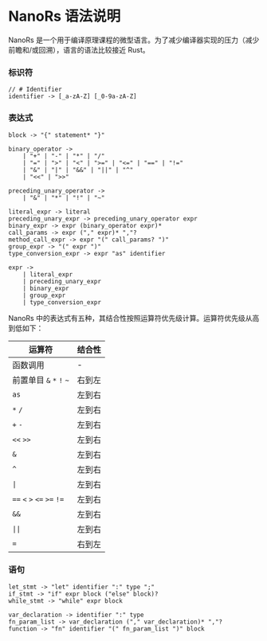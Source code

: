 # NanoRs 语法说明

NanoRs 是一个用于编译原理课程的微型语言。为了减少编译器实现的压力（减少前瞻和/或回溯），语言的语法比较接近 Rust。

### 标识符

```
// # Identifier
identifier -> [_a-zA-Z] [_0-9a-zA-Z]
```

### 表达式

```
block -> "{" statement* "}"

binary_operator ->
    | "+" | "-" | "*" | "/" 
    | "=" | ">" | "<" | ">=" | "<=" | "==" | "!="
    | "&" | "|" | "&&" | "||" | "^" 
    | "<<" | ">>" 

preceding_unary_operator ->
    | "&" | "*" | "!" | "~"

literal_expr -> literal
preceding_unary_expr -> preceding_unary_operator expr
binary_expr -> expr (binary_operator expr)*
call_params -> expr ("," expr)* ","?
method_call_expr -> expr "(" call_params? ")"
group_expr -> "(" expr ")"
type_conversion_expr -> expr "as" identifier

expr -> 
    | literal_expr
    | preceding_unary_expr
    | binary_expr
    | group_expr
    | type_conversion_expr
```

NanoRs 中的表达式有五种，其结合性按照运算符优先级计算。运算符优先级从高到低如下：

| 运算符                      | 结合性 |
| --------------------------- | ------ |
| 函数调用                    | -      |
| 前置单目 `&` `*` `!` `~`    | 右到左 |
| `as`                        | 左到右 |
| `*` `/`                     | 左到右 |
| `+` `-`                     | 左到右 |
| `<<` `>>`                   | 左到右 |
| `&`                         | 左到右 |
| `^`                         | 左到右 |
| <code>&#124;</code>         | 左到右 |
| `==` `<` `>` `<=` `>=` `!=` | 左到右 |
| `&&`                        | 左到右 |
| <code>&#124;&#124;</code>   | 左到右 |
| `=`                         | 右到左 |



### 语句

```
let_stmt -> "let" identifier ":" type ";"
if_stmt -> "if" expr block ("else" block)?
while_stmt -> "while" expr block

var_declaration -> identifier ":" type
fn_param_list -> var_declaration ("," var_declaration)* ","?
function -> "fn" identifier "(" fn_param_list ")" block
```
